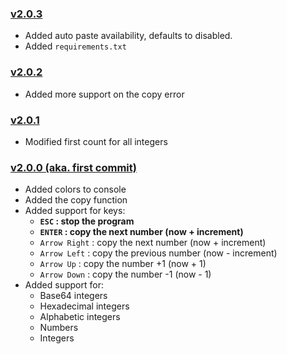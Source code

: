 ### [v2.0.3](https://github.com/volcanofr/discord-counting/commit/5a866de45b69281ff400ad76857e62eac15170c9)

- Added auto paste availability, defaults to disabled.
- Added `requirements.txt`

### [v2.0.2](https://github.com/volcanofr/discord-counting/commit/443c618fd3332b0fc7a070d93f43a7f6598b275d)

- Added more support on the copy error

### [v2.0.1](https://github.com/volcanofr/discord-counting/commit/22d64774de9b770beec921885bee4d316e00ebb8)

- Modified first count for all integers

### [v2.0.0 (aka. first commit)](https://github.com/volcanofr/discord-counting/commit/1c3b5e4b6056c422b7a244789733444b49ae937f)

- Added colors to console
- Added the copy function
- Added support for keys:
  - **`ESC` : stop the program**
  - **`ENTER` : copy the next number (now + increment)**
  - `Arrow Right` : copy the next number (now + increment)
  - `Arrow Left` : copy the previous number (now - increment)
  - `Arrow Up` : copy the number +1 (now + 1)
  - `Arrow Down` : copy the number -1 (now - 1)
- Added support for:
  - Base64 integers
  - Hexadecimal integers
  - Alphabetic integers
  - Numbers
  - Integers